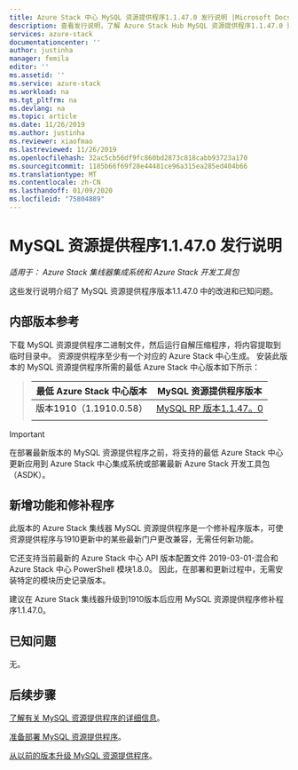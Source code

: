 ```yaml
---
title: Azure Stack 中心 MySQL 资源提供程序1.1.47.0 发行说明 |Microsoft Docs
description: 查看发行说明，了解 Azure Stack Hub MySQL 资源提供程序1.1.47.0 更新中的新增功能。
services: azure-stack
documentationcenter: ''
author: justinha
manager: femila
editor: ''
ms.assetid: ''
ms.service: azure-stack
ms.workload: na
ms.tgt_pltfrm: na
ms.devlang: na
ms.topic: article
ms.date: 11/26/2019
ms.author: justinha
ms.reviewer: xiaofmao
ms.lastreviewed: 11/26/2019
ms.openlocfilehash: 32ac5cb56df9fc860bd2873c818cabb93723a170
ms.sourcegitcommit: 1185b66f69f28e44481ce96a315ea285ed404b66
ms.translationtype: MT
ms.contentlocale: zh-CN
ms.lasthandoff: 01/09/2020
ms.locfileid: "75804889"
---
```

# <a name="mysql-resource-provider-11470-release-notes"></a>MySQL 资源提供程序1.1.47.0 发行说明

*适用于： Azure Stack 集线器集成系统和 Azure Stack 开发工具包*

这些发行说明介绍了 MySQL 资源提供程序版本1.1.47.0 中的改进和已知问题。

## <a name="build-reference"></a>内部版本参考
下载 MySQL 资源提供程序二进制文件，然后运行自解压缩程序，将内容提取到临时目录中。 资源提供程序至少有一个对应的 Azure Stack 中心生成。 安装此版本的 MySQL 资源提供程序所需的最低 Azure Stack 中心版本如下所示：

> |最低 Azure Stack 中心版本|MySQL 资源提供程序版本|
> |-----|-----|
> |版本1910（1.1910.0.58）|[MySQL RP 版本1.1.47。0](https://aka.ms/azurestackmysqlrp11470)|  
> |     |     |

> [!IMPORTANT]
> 在部署最新版本的 MySQL 资源提供程序之前，将支持的最低 Azure Stack 中心更新应用到 Azure Stack 中心集成系统或部署最新 Azure Stack 开发工具包（ASDK）。

## <a name="new-features-and-fixes"></a>新增功能和修补程序

此版本的 Azure Stack 集线器 MySQL 资源提供程序是一个修补程序版本，可使资源提供程序与1910更新中的某些最新门户更改兼容，无需任何新功能。

它还支持当前最新的 Azure Stack 中心 API 版本配置文件 2019-03-01-混合和 Azure Stack 中心 PowerShell 模块1.8.0。 因此，在部署和更新过程中，无需安装特定的模块历史记录版本。

建议在 Azure Stack 集线器升级到1910版本后应用 MySQL 资源提供程序修补程序1.1.47.0。

## <a name="known-issues"></a>已知问题

无。

## <a name="next-steps"></a>后续步骤
[了解有关 MySQL 资源提供程序的详细信息](azure-stack-mysql-resource-provider.md)。

[准备部署 MySQL 资源提供程序](azure-stack-mysql-resource-provider-deploy.md#prerequisites)。

[从以前的版本升级 MySQL 资源提供程序](azure-stack-mysql-resource-provider-update.md)。 
